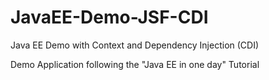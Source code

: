 # JavaEE-Demo-JSF-CDI
Java EE Demo with Context and Dependency Injection (CDI)

Demo Application following the "Java EE in one day" Tutorial
